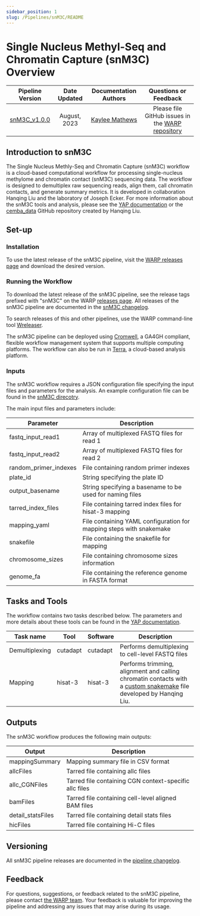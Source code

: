 ```yaml
---
sidebar_position: 1
slug: /Pipelines/snM3C/README
---
```

# Single Nucleus Methyl-Seq and Chromatin Capture (snM3C) Overview

| Pipeline Version | Date Updated | Documentation Authors | Questions or Feedback |
| :----: | :---: | :----: | :--------------: |
| [snM3C_v1.0.0](https://github.com/broadinstitute/warp/releases) | August, 2023 | [Kaylee Mathews](mailto:warp-pipelines-help@broadinsitute.org) | Please file GitHub issues in the [WARP repository](https://github.com/broadinstitute/warp/issues) |


## Introduction to snM3C

The Single Nucleus Methly-Seq and Chromatin Capture (snM3C) workflow is a cloud-based computational workflow for processing single-nucleus methylome and chromatin contact (snM3C) sequencing data. The workflow is designed to demultiplex raw sequencing reads, align them, call chromatin contacts, and generate summary metrics. It is developed in collaboration Hanqing Liu and the laboratory of Joseph Ecker. For more information about the snM3C tools and analysis, please see the [YAP documentation](https://hq-1.gitbook.io/mc/) or the [cemba_data](https://github.com/lhqing/cemba_data) GitHub repository created by Hanqing Liu.

## Set-up

### Installation

To use the latest release of the snM3C pipeline, visit the [WARP releases page](https://github.com/broadinstitute/warp/releases) and download the desired version.

<!--- Add a comment about running an old version of the workflow --->

### Running the Workflow

To download the latest release of the snM3C pipeline, see the release tags prefixed with "snM3C" on the WARP [releases page](https://github.com/broadinstitute/warp/releases). All releases of the snM3C pipeline are documented in the [snM3C changelog](https://github.com/broadinstitute/warp/blob/develop/pipelines/broad/skylab/snM3C/snM3C.changelog.md). 

To search releases of this and other pipelines, use the WARP command-line tool [Wreleaser](https://github.com/broadinstitute/warp/tree/develop/wreleaser).

<!--- add a comment about running an old version of the workflow --->

The snM3C pipeline can be deployed using [Cromwell](https://cromwell.readthedocs.io/en/stable/), a GA4GH compliant, flexible workflow management system that supports multiple computing platforms. The workflow can also be run in [Terra](https://app.terra.bio), a cloud-based analysis platform. 

### Inputs

The snM3C workflow requires a JSON configuration file specifying the input files and parameters for the analysis. An example configuration file can be found in the [snM3C direcotry](https://github.com/broadinstitute/warp/blob/develop/pipelines/skylab/snM3C/snM3C_inputs.json).

The main input files and parameters include:

| Parameter | Description |
| ---| --- |
| fastq_input_read1 | Array of multiplexed FASTQ files for read 1 |
| fastq_input_read2 | Array of multiplexed FASTQ files for read 2 |
| random_primer_indexes | File containing random primer indexes |
| plate_id | String specifying the plate ID |
| output_basename | String specifying a basename to be used for naming files |
| tarred_index_files | File containing tarred index files for hisat-3 mapping |
| mapping_yaml | File containing YAML configuration for mapping steps with snakemake | 
| snakefile | File containing the snakefile for mapping |
| chromosome_sizes | File containing chromosome sizes information |
| genome_fa | File containing the reference genome in FASTA format | 


## Tasks and Tools
The workflow contains two tasks described below. The parameters and more details about these tools can be found in the [YAP documentation](https://hq-1.gitbook.io/mc/).

| Task name | Tool | Software | Description |
| --- | --- | --- | --- |
| Demultiplexing | cutadapt | cutadapt | Performs demultiplexing to cell-level FASTQ files |
| Mapping | hisat-3 | hisat-3 | Performs trimming, alignment and calling chromatin contacts with a [custom snakemake](https://github.com/broadinstitute/warp/blob/develop/pipelines/skylab/snM3C/Config%20files/Snakemake-file/Snakefile) file developed by Hanqing Liu. |

## Outputs

The snM3C workflow produces the following main outputs:

| Output | Description | 
| ---| --- |
| mappingSummary | Mapping summary file in CSV format |
| allcFiles | Tarred file containing allc files |
| allc_CGNFiles| Tarred file containing CGN context-specific allc files | 
| bamFiles | Tarred file containing cell-level aligned BAM files |
| detail_statsFiles | Tarred file containing detail stats files | 
| hicFiles | Tarred file containing Hi-C files |


## Versioning

All snM3C pipeline releases are documented in the [pipeline changelog](https://github.com/broadinstitute/warp/blob/develop/pipelines/broad/skylab/snM3C/snM3C.changelog.md).

<!--- Citing the pipeline will go here --->

## Feedback

For questions, suggestions, or feedback related to the snM3C pipeline, please contact [the WARP team](mailto:warp-pipelines-help@broadinstitute.org). Your feedback is valuable for improving the pipeline and addressing any issues that may arise during its usage.

<!--- Validation will go here --->



<!--- FAQs will go here --->


